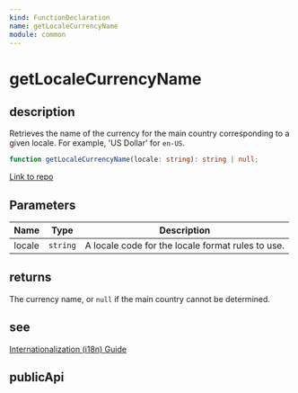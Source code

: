 ```yaml
---
kind: FunctionDeclaration
name: getLocaleCurrencyName
module: common
---
```


# getLocaleCurrencyName

## description

Retrieves the name of the currency for the main country corresponding
to a given locale. For example, 'US Dollar' for `en-US`.

```ts
function getLocaleCurrencyName(locale: string): string | null;
```

[Link to repo](https://github.com/timdeschryver/angular/blob/master/packages/common/src/i18n/locale_data_api.ts#L473-L476)

## Parameters

| Name   | Type     | Description                                       |
| ------ | -------- | ------------------------------------------------- |
| locale | `string` | A locale code for the locale format rules to use. |

## returns

The currency name,
or `null` if the main country cannot be determined.

## see

[Internationalization (i18n) Guide](https://angular.io/guide/i18n)

## publicApi
